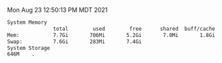 Mon Aug 23 12:50:13 PM MDT 2021
```bash
System Memory
               total        used        free      shared  buff/cache   available
Mem:           7.7Gi       706Mi       5.2Gi       7.0Mi       1.8Gi       6.6Gi
Swap:          7.6Gi       283Mi       7.4Gi
System Storage
646M	.
```
